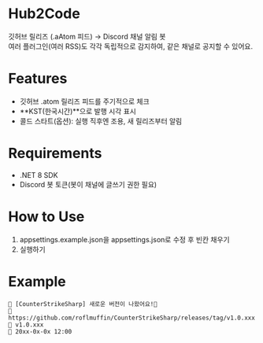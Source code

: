 # Hub2Code
깃허브 릴리즈 (.aAtom 피드) → Discord 채널 알림 봇<br>
여러 플러그인(여러 RSS)도 각각 독립적으로 감지하여, 같은 채널로 공지할 수 있어요.

# Features
- 깃허브 .atom 릴리즈 피드를 주기적으로 체크
- **KST(한국시간)**으로 발행 시각 표시
- 콜드 스타트(옵션): 실행 직후엔 조용, 새 릴리즈부터 알림

# Requirements
- .NET 8 SDK
- Discord 봇 토큰(봇이 채널에 글쓰기 권한 필요)

# How to Use
1. appsettings.example.json을 appsettings.json로 수정 후 빈칸 채우기
2. 실행하기

# Example
```
📢 [CounterStrikeSharp] 새로운 버전이 나왔어요!💌
🔗 https://github.com/roflmuffin/CounterStrikeSharp/releases/tag/v1.0.xxx
📝 v1.0.xxx
📅 20xx-0x-0x 12:00
